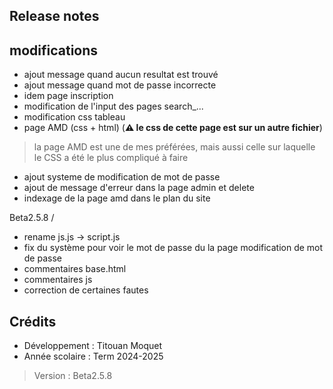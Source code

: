 
## Release notes

## modifications
- ajout message quand aucun resultat est trouvé
- ajout message quand mot de passe incorrecte 
- idem page inscription 
- modification de l'input des pages search_...
- modification css tableau 
- page AMD (css + html) 
(__⚠️ le css de cette page est sur un autre fichier__)
> la page AMD est une de mes préférées, mais aussi celle sur laquelle le CSS a été le plus compliqué à faire
  
- ajout systeme de modification de mot de passe 
- ajout de message d'erreur dans la page admin et delete
- indexage de la page amd dans le plan du site 

Beta2.5.8 /
- rename js.js -> script.js
- fix du système pour voir le mot de passe du la page modification de mot de passe 
- commentaires base.html
- commentaires js
- correction de certaines fautes
## Crédits
- Développement : Titouan Moquet 
- Année scolaire : Term 2024-2025

> Version : Beta2.5.8